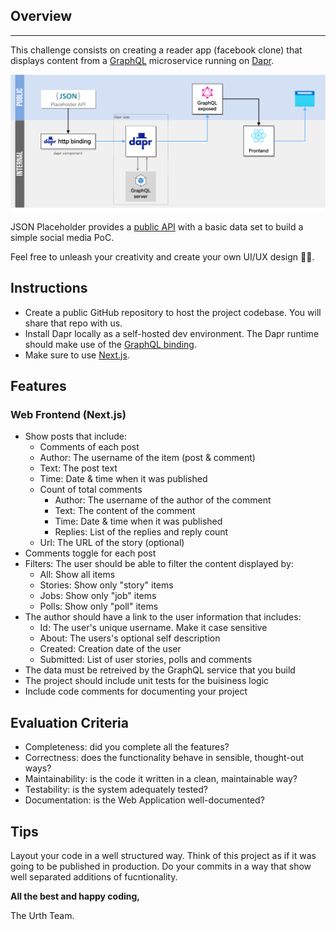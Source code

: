 ## Overview
***
This challenge consists on creating a reader app (facebook clone) that displays content from a [GraphQL](https://graphql.org/) microservice running on [Dapr](https://dapr.io/).

![Fullstack challenge diagram](images/hn-fullstack.png "Challenge diagram")

JSON Placeholder provides a [public API](https://jsonplaceholder.typicode.com/) with a basic data set to build a simple social media PoC.

Feel free to unleash your creativity and create your own UI/UX design 🚀🚀.

## Instructions

* Create a public GitHub repository to host the project codebase. You will share that repo with us.
* Install Dapr locally as a self-hosted dev environment. The Dapr runtime should make use of the [GraphQL binding](https://docs.dapr.io/reference/components-reference/supported-bindings/graghql/).
* Make sure to use [Next.js](https://nextjs.org/).

## Features

### Web Frontend (Next.js)
* Show posts that include:
    * Comments of each post
    * Author: The username of the item (post & comment)
    * Text: The post text
    * Time: Date & time when it was published
    * Count of total comments
        * Author: The username of the author of the comment
        * Text: The content of the comment
        * Time: Date & time when it was published
        * Replies: List of the replies and reply count
    * Url: The URL of the story (optional)
* Comments toggle for each post
* Filters: The user should be able to filter the content displayed by:
    * All: Show all items
    * Stories: Show only "story" items
    * Jobs: Show only "job" items
    * Polls: Show only "poll" items
* The author should have a link to the user information that includes:
    * Id: The user's unique username. Make it case sensitive
    * About: The users's optional self description
    * Created: Creation date of the user
    * Submitted: List of user stories, polls and comments
* The data must be retreived by the GraphQL service that you build
* The project should include unit tests for the buisiness logic
* Include code comments for documenting your project

## Evaluation Criteria
* Completeness: did you complete all the features?
* Correctness: does the functionality behave in sensible, thought-out ways?
* Maintainability: is the code it written in a clean, maintainable way?
* Testability: is the system adequately tested?
* Documentation: is the Web Application well-documented?

## Tips
Layout your code in a well structured way. Think of this project as if it was going to be published in production. Do your commits in a way that show well separated additions of fucntionality. 

**All the best and happy coding,**

The Urth Team.